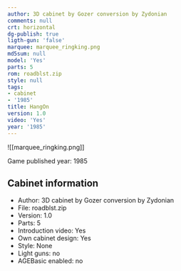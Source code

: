 ```yaml
---
author: 3D cabinet by Gozer conversion by Zydonian
comments: null
crt: horizontal
dg-publish: true
ligth-gun: 'false'
marquee: marquee_ringking.png
md5sum: null
model: 'Yes'
parts: 5
rom: roadblst.zip
style: null
tags:
- cabinet
- '1985'
title: HangOn
version: 1.0
video: 'Yes'
year: '1985'
---
```


![[marquee_ringking.png]]

Game published year: 1985

## Cabinet information

- Author: 3D cabinet by Gozer conversion by Zydonian
- File: roadblst.zip
- Version: 1.0
- Parts: 5
- Introduction video: Yes
- Own cabinet design: Yes
- Style: None
- Light guns: no
- AGEBasic enabled: no

